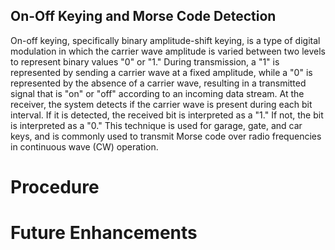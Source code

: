 ## On-Off Keying and Morse Code Detection
On-off keying, specifically binary amplitude-shift keying, is a type of digital modulation in which the carrier wave amplitude is varied between two levels to represent binary values "0" or "1." During transmission, a "1" is represented by sending a carrier wave at a fixed amplitude, while a "0" is represented by the absence of a carrier wave, resulting in a transmitted signal that is "on" or "off" according to an incoming data stream. At the receiver, the system detects if the carrier wave is present during each bit interval. If it is detected, the received bit is interpreted as a "1." If not, the bit is interpreted as a "0." This technique is used for garage, gate, and car keys, and is commonly used to transmit Morse code over radio frequencies in continuous wave (CW) operation.  

# Procedure

# Future Enhancements
